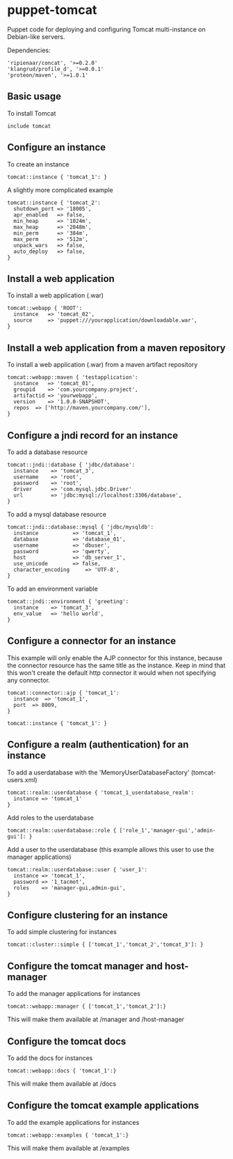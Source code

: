 puppet-tomcat
=============

Puppet code for deploying and configuring Tomcat multi-instance on Debian-like servers.

Dependencies:

    'ripienaar/concat', '>=0.2.0'
    'klangrud/profile_d', '>=0.0.1'
    'proteon/maven', '>=1.0.1'

Basic usage
-------------------------
To install Tomcat

    include tomcat

Configure an instance
-------------------------
To create an instance

    tomcat::instance { 'tomcat_1': }

A slightly more complicated example

    tomcat::instance { 'tomcat_2':
      shutdown_port => '18005',
      apr_enabled   => false,
      min_heap      => '1024m',
      max_heap      => '2048m',
      min_perm      => '384m',
      max_perm      => '512m',
      unpack_wars   => false,
      auto_deploy   => false,
    }
    
Install a web application
-------------------------
To install a web application (.war)

    tomcat::webapp { 'ROOT': 
      instance   => 'tomcat_02',
      source	 => 'puppet:///yourapplication/downloadable.war',
    }

Install a web application from a maven repository
-------------------------
To install a web application (.war) from a maven artifact repository
    
    tomcat::webapp::maven { 'testapplication': 
      instance   => 'tomcat_01',
      groupid    => 'com.yourcompany.project',
      artifactid => 'yourwebapp',
      version    => '1.0.0-SNAPSHOT',
      repos	 => ['http://maven.yourcompany.com/'],
    }

Configure a jndi record for an instance
-------------------------
To add a database resource

    tomcat::jndi::database { 'jdbc/database':
      instance    => 'tomcat_3',
      username    => 'root',
      password    => 'root',
      driver      => 'com.mysql.jdbc.Driver'
      url         => 'jdbc:mysql://localhost:3306/database',
    }
    
To add a mysql database resource 

    tomcat::jndi::database::mysql { 'jdbc/mysqldb':
      instance    		 => 'tomcat_1',
      database	  		 => 'database_01',
      username	  		 => 'dbuser',
      password	  		 => 'qwerty',
      host        		 => 'db_server_1',
      use_unicode 		 => false,
      character_encoding 	 => 'UTF-8',
    }
    
To add an environment variable 

    tomcat::jndi::environment { 'greeting':
      instance    => 'tomcat_3',
      env_value   => 'hello world',
    }

Configure a connector for an instance
-------------------------
This example will only enable the AJP connector for this instance,
because the connector resource has the same title as the instance. 
Keep in mind that this won't create the default http connector it would 
when not specifying any connector.

    tomcat::connector::ajp { 'tomcat_1':
      instance	=> 'tomcat_1',
      port 	=> 8009,
    }
    
    tomcat::instance { 'tomcat_1': }

Configure a realm (authentication) for an instance
-------------------------
To add a userdatabase with the 'MemoryUserDatabaseFactory' (tomcat-users.xml)

    tomcat::realm::userdatabase { 'tomcat_1_userdatabase_realm':
      instance => 'tomcat_1'
    }

Add roles to the userdatabase

    tomcat::realm::userdatabase::role { ['role_1','manager-gui','admin-gui']: }

Add a user to the userdatabase (this example allows this user to use the manager applications)

    tomcat::realm::userdatabase::user { 'user_1':
      instance => 'tomcat_1',
      password => '1_tacmot',
      roles    => 'manager-gui,admin-gui',
    }

Configure clustering for an instance
-------------------------
To add simple clustering for instances

    tomcat::cluster::simple { ['tomcat_1','tomcat_2','tomcat_3']: }

Configure the tomcat manager and host-manager
-------------------------
To add the manager applications for instances

    tomcat::webapp::manager { ['tomcat_1','tomcat_2']:}

This will make them available at /manager and /host-manager
    
Configure the tomcat docs
-------------------------
To add the docs for instances

    tomcat::webapp::docs { 'tomcat_1':}

This will make them available at /docs

Configure the tomcat example applications
-------------------------
To add the example applications for instances

    tomcat::webapp::examples { 'tomcat_1':}

This will make them available at /examples
